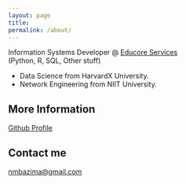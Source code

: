 ```yaml
---
layout: page
title: 
permalink: /about/
---
```


Information Systems Developer @ <a href="www.educoreservices.com">Educore Services</a>  
(Python, R, SQL, Other stuff)

* Data Science from HarvardX University.
* Network Engineering from NIIT University.


## More Information
<a href="https://nmbazima.github.io">Github Profile</a>  

## Contact me

[nmbazima@gmail.com](mailto:nmbazima@gmail.com)
